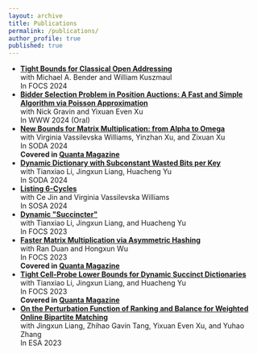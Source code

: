 ```yaml
---
layout: archive
title: Publications
permalink: /publications/
author_profile: true
published: true
---
```


- **[Tight Bounds for Classical Open Addressing](https://arxiv.org/abs/2409.11280)**  
  with Michael A. Bender and William Kuszmaul  
  In FOCS 2024  
- **[Bidder Selection Problem in Position Auctions: A Fast and Simple Algorithm via Poisson Approximation](https://arxiv.org/abs/2306.10648)**  
  with Nick Gravin and Yixuan Even Xu  
  In WWW 2024 (Oral)
- **[New Bounds for Matrix Multiplication: from Alpha to Omega](https://arxiv.org/abs/2307.07970)**  
  with Virginia Vassilevska Williams, Yinzhan Xu, and Zixuan Xu  
  In SODA 2024  
  **Covered in [Quanta Magazine](https://www.quantamagazine.org/mathematicians-inch-closer-to-matrix-multiplication-goal-20210323/)**
- **[Dynamic Dictionary with Subconstant Wasted Bits per Key](https://arxiv.org/abs/2310.20536)**  
  with Tianxiao Li, Jingxun Liang, Huacheng Yu  
  In SODA 2024
- **[Listing 6-Cycles](https://arxiv.org/abs/2310.14575)**  
  with Ce Jin and Virginia Vassilevska Williams  
  In SOSA 2024
- **[Dynamic "Succincter"](https://arxiv.org/abs/2309.12950)**  
  with Tianxiao Li, Jingxun Liang, and Huacheng Yu  
  In FOCS 2023
- **[Faster Matrix Multiplication via Asymmetric Hashing](https://arxiv.org/abs/2210.10173)**  
  with Ran Duan and Hongxun Wu  
  In FOCS 2023  
  **Covered in [Quanta Magazine](https://www.quantamagazine.org/mathematicians-inch-closer-to-matrix-multiplication-goal-20210323/)**
- [**Tight Cell-Probe Lower Bounds for Dynamic Succinct Dictionaries**](https://arxiv.org/abs/2306.02253)  
  with Tianxiao Li, Jingxun Liang, and Huacheng Yu  
  In FOCS 2023  
  **Covered in [Quanta Magazine](https://www.quantamagazine.org/scientists-find-optimal-balance-of-data-storage-and-time-20240208/)**
- **[On the Perturbation Function of Ranking and Balance for Weighted Online Bipartite Matching](https://arxiv.org/abs/2210.10370)**  
  with Jingxun Liang, Zhihao Gavin Tang, Yixuan Even Xu, and Yuhao Zhang  
  In ESA 2023
